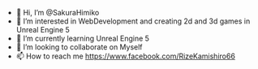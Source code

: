 - 👋 Hi, I’m @SakuraHimiko
- 👀 I’m interested in WebDevelopment and creating 2d and 3d games in Unreal Engine 5
- 🌱 I’m currently learning Unreal Engine 5
- 💞️ I’m looking to collaborate on Myself
- 📫 How to reach me https://www.facebook.com/RizeKamishiro66

<!---
SakuraHimiko/SakuraHimiko is a ✨ special ✨ repository because its `README.md` (this file) appears on your GitHub profile.
You can click the Preview link to take a look at your changes.
--->

